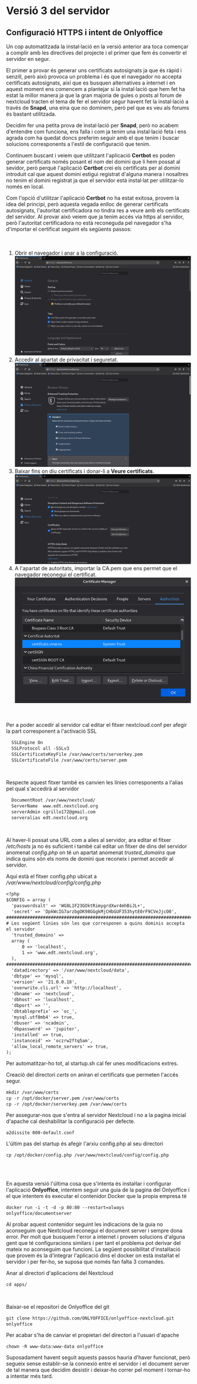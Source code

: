 # Versió 3 del servidor

## Configuració HTTPS i intent de Onlyoffice

Un cop automatitzada la instal·lació en la versió anterior ara toca començar a complir
amb les directives del projecte i el primer que fem és convertir el servidor en segur.

El primer a provar és generar uns certificats autosignats ja que és ràpid i senzill,
però això provoca un problema i és que el navegador no accepta certificats autosignats,
així que es busquen alternatives a internet i en aquest moment ens comencem a plantejar
si la instal·lació que hem fet ha estat la millor manera ja que la gran majoria de guies
o posts al forum de nextcloud tracten el tema de fer el servidor segur havent fet la
instal·lació a través de __Snapd__, una eina que no dominem, però pel que es veu als
forums és bastant utilitzada.

Decidim fer una petita prova de instal·lació per __Snapd__,
però no acabem d'entendre com funciona, ens falla i com ja tenim una instal·lació feta
i ens agrada com ha quedat doncs preferim seguir amb el que tenim i buscar solucions
corresponents a l'estil de configuració que tenim.

Continuem buscant i veiem que utilitzant l'aplicació __Certbot__ es poden generar
certificats només posant el nom del domini que li hem possat al sevidor, però perquè
l'aplicació __Certbot__ crei els certificats per al domini introduit cal que aquest
domini estigui registrat d'alguna manera i nosaltres no tenim el domini registrat ja
que el servidor està instal·lat per utilitzar-lo només en local.

Com l'opció d'utilitzar l'aplicació **Certbot** no ha estat exitosa, provem la idea del principi,
però aquesta vegada enlloc de generar certificats autosignats, l'autoritat certificadora no tindra res a
veure amb els certificats del servidor. Al provar això veiem que ja tenim accés via
https al servidor, però l'autoritat certificadora no està reconeguda pel navegador
s'ha d'importar el certificat seguint els següents passos:
</br></br></br>

1. Obrir el navegador i anar a la configuració.
![](imatges/import_certs1.png)
1. Accedir al apartat de privacitat i seguretat.
![](imatges/import_certs2.png)
1. Baixar fins on diu certificats i donar-li a __Veure certificats__.
![](imatges/import_certs3.png)
1. A l'apartat de autoritats, importar la CA.pem que ens permet que el navegador reconegui el certificat.
![](imatges/import_certs4.png)
</br></br></br>

Per a poder accedir al servidor cal editar el fitxer nextcloud.conf per afegir la part
corresponent a l'activació SSL

~~~
  SSLEngine On
  SSLProtocol all -SSLv3
  SSLCertificateKeyFile /var/www/certs/serverkey.pem
  SSLCertificateFile /var/www/certs/server.pem
~~~
</br>

Respecte aquest fitxer també es canvien les línies corresponents a l'alias pel qual s'accedirà al servidor

~~~
  DocumentRoot /var/www/nextcloud/
  ServerName  www.edt.nextcloud.org
  serverAdmin cgrillo172@gmail.com
  serveralias edt.nextcloud.org
~~~

</br>

Al haver-li possat una URL com a alies al servidor, ara editar el fitxer */etc/hosts* ja
no és suficient i també cal editar un fitxer de dins del servidor anomenat *config.php*
on té un apartat anomenat *trusted_domains* que indica quins són els noms de domini que
reconeix i permet accedir al servidor.

Aquí està el fitxer config.php ubicat a */var/www/nextcloud/config/config.php*

~~~
<?php
$CONFIG = array (
  'passwordsalt' => 'WG8L1F23GOktRimygrdXwr4mhBiJL+',
  'secret' => 'DpkWcIG7arzbgOK98GGgkMjCHbGUF353hytE0rF9CVeJjcO0',
################################################################################
# Les següent línies són les que corresponen a quins dominis accepta el servidor
  'trusted_domains' => 
  array (
	  0 => 'localhost',
	  1 => 'www.edt.nextcloud.org',
  ),
################################################################################
  'datadirectory' => '/var/www/nextcloud/data',
  'dbtype' => 'mysql',
  'version' => '21.0.0.18',
  'overwrite.cli.url' => 'http://localhost',
  'dbname' => 'nextcloud',
  'dbhost' => 'localhost',
  'dbport' => '',
  'dbtableprefix' => 'oc_',
  'mysql.utf8mb4' => true,
  'dbuser' => 'ncadmin',
  'dbpassword' => 'jupiter',
  'installed' => true,
  'instanceid' => 'oczrw2ftq5am',
  'allow_local_remote_servers' => true,
);
~~~

Per automatitzar-ho tot, al startup.sh cal fer unes modificacions extres.

Creació del directori *certs* on aniran el certificats que permeten l'accés segur.

~~~
mkdir /var/www/certs
cp -r /opt/docker/server.pem /var/www/certs
cp -r /opt/docker/serverkey.pem /var/www/certs
~~~

Per assegurar-nos que s'entra al servidor Nextcloud i no a la pagina inicial d'apache
cal deshabilitar la configuració per defecte.

~~~
a2dissite 000-default.conf
~~~

L'últim pas del startup és afegir l'arxiu config.php al seu directori

~~~
cp /opt/docker/config.php /var/www/nextcloud/config/config.php
~~~

</br></br>

En aquesta versió l'última cosa que s'intenta és instaŀlar i configurar l'aplicació **Onlyoffice**, intentem
seguir una guia de la pagina del Onlyoffice  i el que intentem és executar el contenidor Docker que la propia
empresa té

~~~
docker run -i -t -d -p 80:80 --restart=always onlyoffice/documentserver
~~~

Al probar aquest contenidor seguint les indicacions de la guia no aconseguim que Nextcloud reconegui el document
server i sempre dona error. Per molt que busquem l'error a internet i provem solucions d'alguna gent que té
configuracions similars i per tant el problema pot derivar del mateix no aconseguim que funcioni. La següent
possibilitat d'instaŀlació que provem és la d'integrar l'aplicació dins el docker on està instaŀlat el servidor
i per fer-ho, se suposa que només fan falta 3 comandes.

Anar al directori d'aplicacions del Nextcloud

~~~
cd apps/
~~~

</br>

Baixar-se el repositori de Onlyoffice del git

~~~
git clone https://github.com/ONLYOFFICE/onlyoffice-nextcloud.git onlyoffice
~~~

Per acabar s'ha de canviar el propietari del directori a l'usuari d'apache

~~~
chown -R www-data:www-data onlyoffice
~~~

Suposadament havent seguit aquests passos hauria d'haver funcionat, però segueix sense establir-se la
connexió entre el servidor i el document server de tal manera que decidim desistir i deixar-ho correr pel
moment i tornar-ho a intentar més tard.